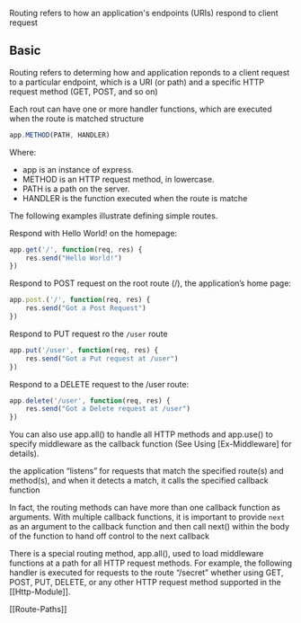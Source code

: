 Routing refers to how an application's endpoints (URIs) respond to client request


## Basic

Routing refers to determing how and application reponds to a client request to a particular endpoint, which is a URI (or path) and a specific HTTP request method (GET, POST, and so on)

Each rout can have one or more handler functions, which are executed when the route is matched
structure

```js
app.METHOD(PATH, HANDLER)
```

Where:

* app is an instance of express.
* METHOD is an HTTP request method, in lowercase.
* PATH is a path on the server.
* HANDLER is the function executed when the route is matche

The following examples illustrate defining simple routes.

Respond with Hello World! on the homepage:

```js
app.get('/', function(req, res) {
	res.send("Hello World!")
})
```

Respond to POST request on the root route (/), the application’s home page:

```js
app.post.('/', function(req, res) {
	res.send("Got a Post Request")
})
```

Respond to PUT request ro the `/user` route

```js
app.put('/user', function(req, res) {
	res.send("Got a Put request at /user")
})
```

Respond to a DELETE request to the /user route:

```js
app.delete('/user', function(req, res) {
	res.send("Got a Delete request at /user")
})
```

You can also use app.all() to handle all HTTP methods and app.use() to specify middleware as the callback function (See Using [Ex-Middleware] for details).

the application “listens” for requests that match the specified route(s) and method(s), and when it detects a match, it calls the specified callback function

In fact, the routing methods can have more than one callback function as arguments. With multiple callback functions, it is important to provide `next` as an argument to the callback function and then call next() within the body of the function to hand off control to the next callback

There is a special routing method, app.all(), used to load middleware functions at a path for all HTTP request methods. For example, the following handler is executed for requests to the route “/secret” whether using GET, POST, PUT, DELETE, or any other HTTP request method supported in the [[Http-Module]].

[[Route-Paths]]